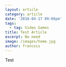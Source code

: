 ```yaml
---
layout: article
category: article
date: '2018-04-17 09:08pm'
tags:
  - tag: Video Games
title: Test Article
excerpt: No need
image: /images/home.jpg
author: francois
---
```

Test
